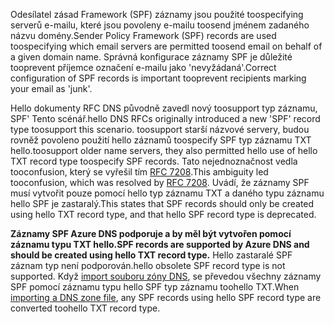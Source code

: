 <span data-ttu-id="4949e-101">Odesílatel zásad Framework (SPF) záznamy jsou použité toospecifying serverů e-mailu, které jsou povoleny e-mailu toosend jménem zadaného názvu domény.</span><span class="sxs-lookup"><span data-stu-id="4949e-101">Sender Policy Framework (SPF) records are used toospecifying which email servers are permitted toosend email on behalf of a given domain name.</span></span>  <span data-ttu-id="4949e-102">Správná konfigurace záznamy SPF je důležité tooprevent příjemce označení e-mailu jako 'nevyžádaná'.</span><span class="sxs-lookup"><span data-stu-id="4949e-102">Correct configuration of SPF records is important tooprevent recipients marking your email as 'junk'.</span></span>

<span data-ttu-id="4949e-103">Hello dokumenty RFC DNS původně zavedl nový toosupport typ záznamu, SPF' Tento scénář.</span><span class="sxs-lookup"><span data-stu-id="4949e-103">hello DNS RFCs originally introduced a new 'SPF' record type toosupport this scenario.</span></span> <span data-ttu-id="4949e-104">toosupport starší názvové servery, budou rovněž povoleno použití hello záznamů toospecify SPF typ záznamu TXT hello.</span><span class="sxs-lookup"><span data-stu-id="4949e-104">toosupport older name servers, they also permitted hello use of hello TXT record type toospecify SPF records.</span></span>  <span data-ttu-id="4949e-105">Tato nejednoznačnost vedla tooconfusion, který se vyřešil tím [RFC 7208](http://tools.ietf.org/html/rfc7208#section-3.1).</span><span class="sxs-lookup"><span data-stu-id="4949e-105">This ambiguity led tooconfusion, which was resolved by [RFC 7208](http://tools.ietf.org/html/rfc7208#section-3.1).</span></span>  <span data-ttu-id="4949e-106">Uvádí, že záznamy SPF musí vytvořit pouze pomocí hello typ záznamu TXT a daného typu záznamu hello SPF je zastaralý.</span><span class="sxs-lookup"><span data-stu-id="4949e-106">This states that SPF records should only be created using hello TXT record type, and that hello SPF record type is deprecated.</span></span>

<span data-ttu-id="4949e-107">**Záznamy SPF Azure DNS podporuje a by měl být vytvořen pomocí záznamu typu TXT hello.**</span><span class="sxs-lookup"><span data-stu-id="4949e-107">**SPF records are supported by Azure DNS and should be created using hello TXT record type.**</span></span> <span data-ttu-id="4949e-108">Hello zastaralé SPF záznam typ není podporován.</span><span class="sxs-lookup"><span data-stu-id="4949e-108">hello obsolete SPF record type is not supported.</span></span> <span data-ttu-id="4949e-109">Když [import souboru zóny DNS](../articles/dns/dns-import-export.md), se převedou všechny záznamy SPF pomocí záznamu typu hello SPF typ záznamu toohello TXT.</span><span class="sxs-lookup"><span data-stu-id="4949e-109">When [importing a DNS zone file](../articles/dns/dns-import-export.md), any SPF records using hello SPF record type are converted toohello TXT record type.</span></span>
